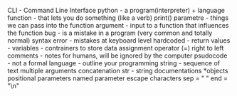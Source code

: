 CLI - Command Line Interface
python - a program(interpreter) + language 
function - that lets you do something (like a verb)
	   print()
parametre - things we can pass into the function
argument - input to a function that influences the function
bug - is a mistake in a program (very common and totally normal)
syntax error - mistakes at keyboard level
hardcoded - 
return values - 
variables - contrainers to store data 
assignment operator (=) right to left
comments - notes for humans, will be ignored by the computer
psudocode - not a formal language - outline your programming 
string - sequence of text
multiple arguments
concatenation
str - string 
documentations
*objects 
positional parameters 
named parameter
escape characters
sep = " "
end = "\n"